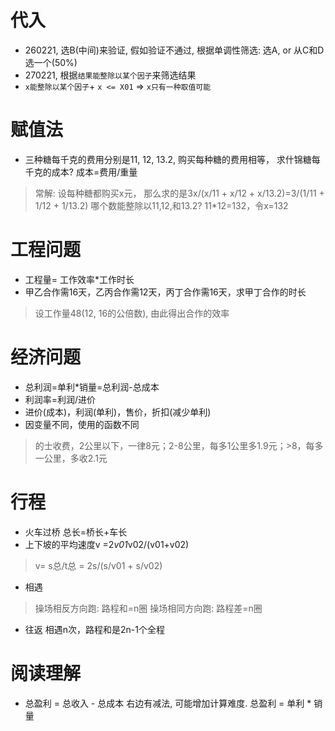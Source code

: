 # 代入
- 260221, 选B(中间)来验证, 假如验证不通过, 根据单调性筛选: 选A, or 从C和D选一个(50%)
- 270221, 根据`结果能整除以某个因子`来筛选结果
- `x能整除以某个因子`+ `x <= X01` => `x只有一种取值可能`

# 赋值法
- 三种糖每千克的费用分别是11, 12, 13.2, 购买每种糖的费用相等， 求什锦糖每千克的成本? 成本=费用/重量
> 常解: 设每种糖都购买x元， 那么求的是3x/(x/11 + x/12 + x/13.2)=3/(1/11 + 1/12 + 1/13.2)
> 哪个数能整除以11,12,和13.2? 11*12=132，令x=132

# 工程问题
- 工程量= 工作效率*工作时长
- 甲乙合作需16天，乙丙合作需12天，丙丁合作需16天，求甲丁合作的时长
> 设工作量48(12, 16的公倍数), 由此得出合作的效率
# 经济问题
- 总利润=单利*销量=总利润-总成本
- 利润率=利润/进价
- 进价(成本)，利润(单利)，售价，折扣(减少单利)
- 因变量不同，使用的函数不同
> 的士收费，2公里以下，一律8元；2-8公里，每多1公里多1.9元；>8，每多一公里，多收2.1元
# 行程
- 火车过桥
总长=桥长+车长
- 上下坡的平均速度v =2*v01*v02/(v01+v02)
> v= s总/t总 = 2s/(s/v01 + s/v02)
- 相遇
> 操场相反方向跑: 路程和=n圈
> 操场相同方向跑: 路程差=n圈
- 往返
相遇n次，路程和是2n-1个全程


# 阅读理解
- 总盈利 = 总收入 - 总成本
右边有减法, 可能增加计算难度. 总盈利 = 单利 * 销量
